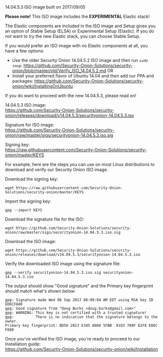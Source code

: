 14.04.5.3 ISO image built on 2017/09/05

**Please note!** This ISO image includes the **EXPERIMENTAL** Elastic stack!

The Elastic components are included in the ISO image and Setup gives you an option of Stable Setup (ELSA) or Experimental Setup (Elastic).  If you do not want to try the new Elastic stack, you can choose Stable Setup.  

If you would prefer an ISO image with no Elastic components at all, you have a few options:
- Use the older Security Onion 14.04.5.2 ISO image and then run `sudo soup`:
https://github.com/Security-Onion-Solutions/security-onion/blob/master/old/Verify_ISO_14.04.5.2.md
OR 
- Install your preferred flavor of Ubuntu 14.04 and then add our PPA and packages:
https://github.com/Security-Onion-Solutions/security-onion/wiki/InstallingOnUbuntu

If you do want to proceed with the new 14.04.5.3, please read on!

14.04.5.3 ISO image:  
https://github.com/Security-Onion-Solutions/security-onion/releases/download/v14.04.5.3/securityonion-14.04.5.3.iso

Signature for ISO image:  
https://github.com/Security-Onion-Solutions/security-onion/raw/master/sigs/securityonion-14.04.5.3.iso.sig  

Signing key:  
https://raw.githubusercontent.com/Security-Onion-Solutions/security-onion/master/KEYS  

For example, here are the steps you can use on most Linux distributions to download and verify our Security Onion ISO image.

Download the signing key:  
```
wget https://raw.githubusercontent.com/Security-Onion-Solutions/security-onion/master/KEYS
```

Import the signing key:  
```
gpg --import KEYS
```

Download the signature file for the ISO:  
```
wget https://github.com/Security-Onion-Solutions/security-onion/raw/master/sigs/securityonion-14.04.5.3.iso.sig
```

Download the ISO image:  
```
wget https://github.com/Security-Onion-Solutions/security-onion/releases/download/v14.04.5.3/securityonion-14.04.5.3.iso
```

Verify the downloaded ISO image using the signature file:  
```
gpg --verify securityonion-14.04.5.3.iso.sig securityonion-14.04.5.3.iso
```

The output should show "Good signature" and the Primary key fingerprint should match what's shown below:
```
gpg: Signature made Wed 06 Sep 2017 08:09:04 AM EDT using RSA key ID ED6CF680
gpg: Good signature from "Doug Burks <doug.burks@gmail.com>"
gpg: WARNING: This key is not certified with a trusted signature!
gpg:          There is no indication that the signature belongs to the owner.
Primary key fingerprint: BD56 2813 E345 A068 5FBB  91D3 788F 62F8 ED6C F680
```

Once you've verified the ISO image, you're ready to proceed to our Installation guide:  
https://github.com/Security-Onion-Solutions/security-onion/wiki/Installation
